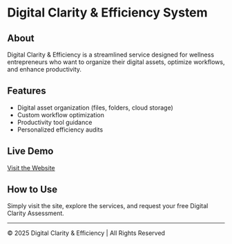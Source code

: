 # Digital Clarity & Efficiency System

## About
Digital Clarity & Efficiency is a streamlined service designed for wellness entrepreneurs who want to organize their digital assets, optimize workflows, and enhance productivity.

## Features
- Digital asset organization (files, folders, cloud storage)
- Custom workflow optimization
- Productivity tool guidance
- Personalized efficiency audits

## Live Demo
[Visit the Website](https://aintnonames.github.io/Digital-Clarity-Landing/)

## How to Use
Simply visit the site, explore the services, and request your free Digital Clarity Assessment.

---
© 2025 Digital Clarity & Efficiency | All Rights Reserved
